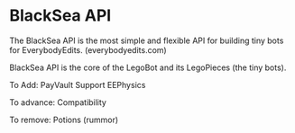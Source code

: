 # BlackSea API

The BlackSea API is the most simple and flexible API for building tiny bots for EverybodyEdits. (everybodyedits.com)

BlackSea API is the core of the LegoBot and its LegoPieces (the tiny bots). 


To Add:
PayVault Support
EEPhysics

To advance:
Compatibility

To remove:
Potions (rummor)

